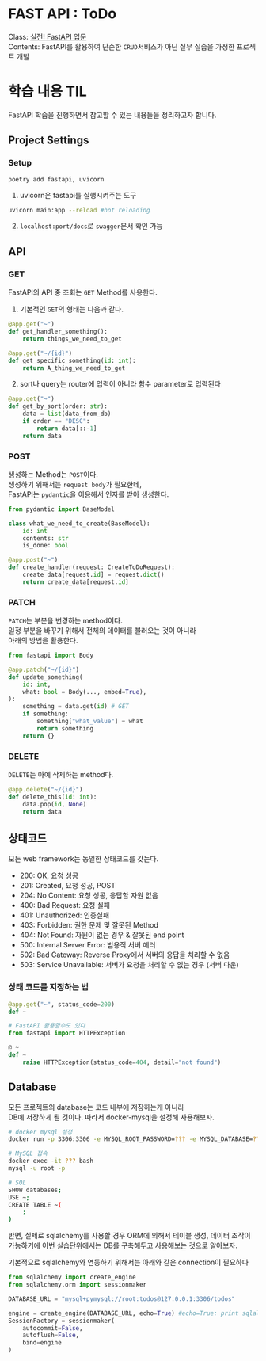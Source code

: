 # FAST API : ToDo
Class: [실전! FastAPI 입문](https://www.inflearn.com/course/%EC%8B%A4%EC%A0%84-fastapi-%EC%9E%85%EB%AC%B8/dashboard)  
Contents: FastAPI를 활용하여 단순한 `CRUD`서비스가 아닌 실무 실습을 가정한 프로젝트 개발  

# 학습 내용 TIL

FastAPI 학습을 진행하면서 참고할 수 있는 내용들을 정리하고자 합니다.  

## Project Settings
### Setup
`poetry add fastapi, uvicorn`  
1. uvicorn은 fastapi를 실행시켜주는 도구
```bash
uvicorn main:app --reload #hot reloading
```
2. `localhost:port/docs`로 `swagger`문서 확인 가능  

## API
### GET
FastAPI의 API 중 조회는 `GET` Method를 사용한다.

1. 기본적인 `GET`의 형태는 다음과 같다.

```python
@app.get("~")
def get_handler_something():
    return things_we_need_to_get

@app.get("~/{id}")
def get_specific_something(id: int):
    return A_thing_we_need_to_get
```
2. sort나 query는 router에 입력이 아니라 함수 parameter로 입력된다

```python
@app.get("~")
def get_by_sort(order: str):
    data = list(data_from_db)
    if order == "DESC":
        return data[::-1]
    return data
```

### POST
생성하는 Method는 `POST`이다.  
생성하기 위해서는 `request body`가 필요한데,  
FastAPI는 `pydantic`을 이용해서 인자를 받아 생성한다.

```python
from pydantic import BaseModel

class what_we_need_to_create(BaseModel):
    id: int
    contents: str
    is_done: bool  

@app.post("~")
def create_handler(request: CreateToDoRequest):
    create_data[request.id] = request.dict()
    return create_data[request.id]
```

### PATCH
`PATCH`는 부분을 변경하는 method이다.  
일정 부분을 바꾸기 위해서 전체의 데이터를 불러오는 것이 아니라  
아래의 방법을 활용한다.

```python
from fastapi import Body

@app.patch("~/{id}")
def update_something(
    id: int,
    what: bool = Body(..., embed=True),
):
    something = data.get(id) # GET
    if something:
        something["what_value"] = what
        return something
    return {}
```

### DELETE
`DELETE`는 아예 삭제하는 method다.  
```python
@app.delete("~/{id}") 
def delete_this(id: int):
    data.pop(id, None)
    return data
```

## 상태코드

모든 web framework는 동일한 상태코드를 갖는다.  
- 200: OK, 요청 성공
- 201: Created, 요청 성공, POST
- 204: No Content: 요청 성공, 응답할 자원 없음
- 400: Bad Request: 요청 실패
- 401: Unauthorized: 인증실패
- 403: Forbidden: 권한 문제 및 잘못된 Method
- 404: Not Found: 자원이 없는 경우 & 잘못된 end point
- 500: Internal Server Error: 범용적 서버 에러
- 502: Bad Gateway: Reverse Proxy에서 서버의 응답을 처리할 수 없음
- 503: Service Unavailable: 서버가 요청을 처리할 수 없는 경우 (서버 다운)

### 상태 코드를 지정하는 법
```python
@app.get("~", status_code=200)
def ~

# FastAPI 활용할수도 있다
from fastapi import HTTPException

@ ~
def ~
    raise HTTPException(status_code=404, detail="not found")
```

## Database
모든 프로젝트의 database는 코드 내부에 저장하는게 아니라  
DB에 저장하게 될 것이다. 따라서 docker-mysql을 설정해 사용해보자.  

```bash
# docker mysql 설정
docker run -p 3306:3306 -e MYSQL_ROOT_PASSWORD=??? -e MYSQL_DATABASE=??? -d -v ???:/db --name ??? mysql:8.0

# MySQL 접속
docker exec -it ??? bash
mysql -u root -p 

# SQL
SHOW databases;
USE ~;
CREATE TABLE ~(
    ;
)
```

반면, 실제로 sqlalchemy를 사용할 경우 ORM에 의해서 테이블 생성, 데이터 조작이 가능하기에 이번 실습단위에서는 DB를 구축해두고 사용해보는 것으로 알아보자.  

기본적으로 sqlalchemy와 연동하기 위해서는 아래와 같은 connection이 필요하다

```python
from sqlalchemy import create_engine
from sqlalchemy.orm import sessionmaker

DATABASE_URL = "mysql+pymysql://root:todos@127.0.0.1:3306/todos"

engine = create_engine(DATABASE_URL, echo=True) #echo=True: print sqlalchemy query
SessionFactory = sessionmaker(
    autocommit=False,
    autoflush=False,
    bind=engine
)
```




